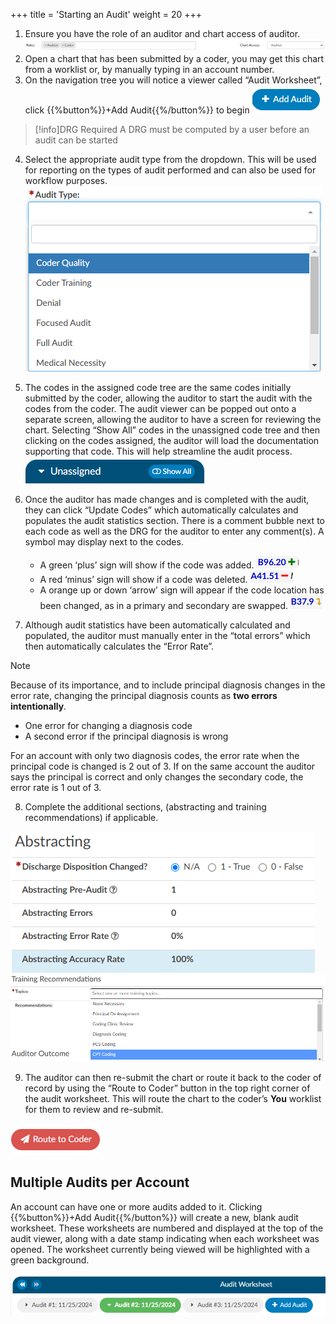 +++
title = 'Starting an Audit'
weight = 20
+++

1. Ensure you have the role of an auditor and chart access of auditor.
   ![Audit Rolle and Chart Access](AuditAccess.png)
2. Open a chart that has been submitted by a coder, you may get this chart from a worklist
or, by manually typing in an account number.
3. On the navigation tree you will notice a viewer called “Audit Worksheet”, click {{%button%}}+Add Audit{{%/button%}} to begin ![Add Audit](AddAudit.png)

>[!info]DRG Required
> A DRG must be computed by a user before an audit can be started

4. Select the appropriate audit type from the dropdown. This will be used for reporting on the types of audit performed and can also be used for workflow purposes. ![Audit Types](AuditTypes.png)
   
5. The codes in the assigned code tree are the same codes initially submitted by the
coder, allowing the auditor to start the audit with the codes from the coder. The audit
viewer can be popped out onto a separate screen, allowing the auditor to have a screen
for reviewing the chart. Selecting “Show All” codes in the unassigned code tree and then clicking on the codes assigned, the
auditor will load the documentation supporting that code. This will help
streamline the audit process. ![Show All Button](ShowAll.png)

6. Once the auditor has made changes and is completed with the audit, they can click “Update Codes”
  which automatically calculates and populates the audit statistics section. There is a comment bubble
  next to each code as well as the DRG for the auditor to enter any comment(s). A symbol may display next to the codes.
    - A green ‘plus’ sign will show if the code was added. ![Green Plus](GreenPlus.png)
    - A red ‘minus’ sign will show if a code was deleted. ![Red Minus](RedMinus.png)
    - A orange up or down ‘arrow’ sign will appear if the code location has been changed, as
    in a primary and secondary are swapped. ![Orange Arrow](OrangeArrow.png)

7. Although audit statistics have been automatically calculated and populated, the auditor must 
manually enter in the “total errors” which then automatically calculates the “Error Rate”.

>[!note]
>Because of its importance, and to include principal diagnosis changes in the error rate, changing the principal diagnosis counts as **two errors intentionally**. 
>- One error for changing a diagnosis code
>- A second error if the principal diagnosis is wrong 
>
>For an account with only two diagnosis codes, the error rate when the principal code is changed is 2 out of 3.
>If on the same account the auditor says the principal is correct and only changes the secondary code, the error rate is 1 out of 3.

8. Complete the additional sections, (abstracting and training recommendations) if applicable.

![Abstracting](Abstracting.png)
![Training Recommendations](TrainingRecs.png)

9. The auditor can then re-submit the chart or route it back to the coder of record by using the
“Route to Coder” button in the top right corner of the audit worksheet. This will route the chart to
the coder’s **You** worklist for them to review and re-submit.

![Route to Coder](RouteToCoder.png)

## Multiple Audits per Account

An account can have one or more audits added to it. Clicking {{%button%}}+Add Audit{{%/button%}} will create a new, blank audit worksheet. These worksheets are numbered and displayed at the top of the audit viewer, along with a date stamp indicating when each worksheet was opened. The worksheet currently being viewed will be highlighted with a green background.

![Multiple Audits](MultipleAudits.png)